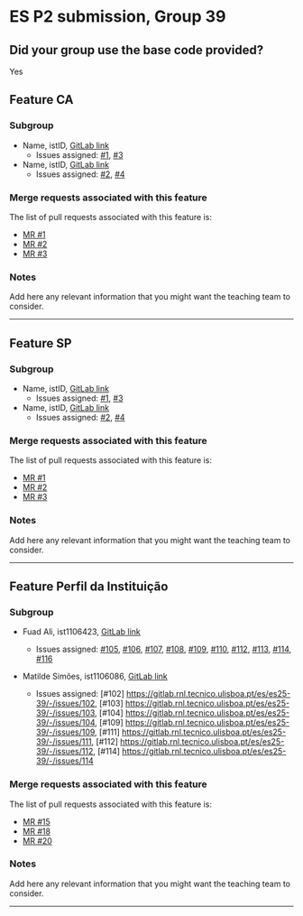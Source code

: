 # ES P2 submission, Group 39

## Did your group use the base code provided?

Yes


## Feature CA

### Subgroup
 - Name, istID, [GitLab link](https://gitlab.rnl.tecnico.ulisboa.pt/istXXXXXX)
   + Issues assigned: [#1](https://gitlab.rnl.tecnico.ulisboa.pt/es), [#3](https://gitlab.rnl.tecnico.ulisboa.pt/es)
 - Name, istID, [GitLab link](https://gitlab.rnl.tecnico.ulisboa.pt/istXXXXXX)
   + Issues assigned: [#2](https://github.com), [#4](https://github.com)
 
### Merge requests associated with this feature

The list of pull requests associated with this feature is:

 - [MR #1](https://gitlab.rnl.tecnico.ulisboa.pt/es)
 - [MR #2](https://gitlab.rnl.tecnico.ulisboa.pt/es)
 - [MR #3](https://gitlab.rnl.tecnico.ulisboa.pt/es)

### Notes

Add here any relevant information that you might want the teaching team to consider.

---

## Feature SP

### Subgroup
 - Name, istID, [GitLab link](https://gitlab.rnl.tecnico.ulisboa.pt/istXXXXXX)
   + Issues assigned: [#1](https://gitlab.rnl.tecnico.ulisboa.pt/es), [#3](https://gitlab.rnl.tecnico.ulisboa.pt/es)
 - Name, istID, [GitLab link](https://gitlab.rnl.tecnico.ulisboa.pt/istXXXXXX)
   + Issues assigned: [#2](https://github.com), [#4](https://github.com)
 
### Merge requests associated with this feature

The list of pull requests associated with this feature is:

 - [MR #1](https://gitlab.rnl.tecnico.ulisboa.pt/es)
 - [MR #2](https://gitlab.rnl.tecnico.ulisboa.pt/es)
 - [MR #3](https://gitlab.rnl.tecnico.ulisboa.pt/es)


### Notes

Add here any relevant information that you might want the teaching team to consider.

---

## Feature Perfil da Instituição

### Subgroup
 - Fuad Ali, ist1106423, [GitLab link](https://gitlab.rnl.tecnico.ulisboa.pt/ist1106423)
    + Issues assigned: [#105](https://gitlab.rnl.tecnico.ulisboa.pt/es/es25-39/-/issues/105), [#106](https://gitlab.rnl.tecnico.ulisboa.pt/es/es25-39/-/issues/106), [#107](https://gitlab.rnl.tecnico.ulisboa.pt/es/es25-39/-/issues/107), [#108](https://gitlab.rnl.tecnico.ulisboa.pt/es/es25-39/-/issues/108), [#109](https://gitlab.rnl.tecnico.ulisboa.pt/es/es25-39/-/issues/109), [#110](https://gitlab.rnl.tecnico.ulisboa.pt/es/es25-39/-/issues/110), [#112](https://gitlab.rnl.tecnico.ulisboa.pt/es/es25-39/-/issues/112), [#113](https://gitlab.rnl.tecnico.ulisboa.pt/es/es25-39/-/issues/113), [#114](https://gitlab.rnl.tecnico.ulisboa.pt/es/es25-39/-/issues/114), [#116](https://gitlab.rnl.tecnico.ulisboa.pt/es/es25-39/-/issues/116)

 - Matilde Simões, ist1106086, [GitLab link](https://gitlab.rnl.tecnico.ulisboa.pt/ist1106086)
    + Issues assigned: [#102] https://gitlab.rnl.tecnico.ulisboa.pt/es/es25-39/-/issues/102, [#103] https://gitlab.rnl.tecnico.ulisboa.pt/es/es25-39/-/issues/103, [#104] https://gitlab.rnl.tecnico.ulisboa.pt/es/es25-39/-/issues/104, [#109] https://gitlab.rnl.tecnico.ulisboa.pt/es/es25-39/-/issues/109, [#111] https://gitlab.rnl.tecnico.ulisboa.pt/es/es25-39/-/issues/111, [#112] https://gitlab.rnl.tecnico.ulisboa.pt/es/es25-39/-/issues/112, [#114] https://gitlab.rnl.tecnico.ulisboa.pt/es/es25-39/-/issues/114
   
 
### Merge requests associated with this feature

The list of pull requests associated with this feature is:

 - [MR #15](https://gitlab.rnl.tecnico.ulisboa.pt/es/es25-39/-/merge_requests/15)
 - [MR #18](https://gitlab.rnl.tecnico.ulisboa.pt/es/es25-39/-/merge_requests/18)
 - [MR #20](https://gitlab.rnl.tecnico.ulisboa.pt/es/es25-39/-/merge_requests/20)


### Notes

Add here any relevant information that you might want the teaching team to consider.

---